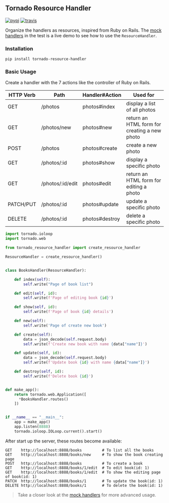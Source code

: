 ## Tornado Resource Handler

[![pypi](https://img.shields.io/pypi/v/tornado_resource_handler.svg)](https://pypi.python.org/pypi/tornado-resource-handler)
[![travis](https://travis-ci.com/louis-she/tornado-resource-handler.svg?branch=master)](https://travis-ci.com/louis-she/tornado-resource-handler)

Organize the handlers as resources, inspired from Ruby on Rails. The [mock handlers](./tests/mock_handlers.py) in the test is a live demo to see how to use the `ResourceHandler`.

### Installation

```
pip install tornado-resource-handler
```

### Basic Usage

Create a handler with the 7 actions like the controller of Ruby on Rails.


| HTTP Verb | Path             | Handler#Action | Used for                                       |
|-----------|------------------|----------------|------------------------------------------------|
| GET       | /photos          | photos#index   | display a list of all photos                   |
| GET       | /photos/new      | photos#new     | return an HTML form for creating a new photo   |
| POST      | /photos          | photos#create  | create a new photo                             |
| GET       | /photos/:id      | photos#show    | display a specific photo                       |
| GET       | /photos/:id/edit | photos#edit    | return an HTML form for editing a photo        |
| PATCH/PUT | /photos/:id      | photos#update  | update a specific photo                        |
| DELETE    | /photos/:id      | photos#destroy | delete a specific photo                        |

```Python
import tornado.ioloop
import tornado.web

from tornado_resource_handler import create_resource_handler

ResourceHandler = create_resource_handler()


class BooksHandler(ResourceHandler):

    def index(self):
        self.write("Page of book list")

    def edit(self, id):
        self.write(f'Page of editing book {id}')

    def show(self, id):
        self.write(f'Page of book {id} details')

    def new(self):
        self.write('Page of create new book')

    def create(self):
        data = json_decode(self.request.body)
        self.write(f'Create new book with name {data["name"]}')

    def update(self, id):
        data = json_decode(self.request.body)
        self.write(f'Update book {id} with name {data["name"]}')

    def destroy(self, id):
        self.write(f'Delete book {id}')


def make_app():
    return tornado.web.Application([
      *BooksHandler.routes()
    ])


if __name__ == "__main__":
    app = make_app()
    app.listen(8888)
    tornado.ioloop.IOLoop.current().start()
```

After start up the server, these routes become available:

```
GET    http://localhost:8888/books         # To list all the books
GET    http://localhost:8888/books/new     # To show the book creating page
POST   http://localhost:8888/books         # To create a book
GET    http://localhost:8888/books/1/edit  # To edit book(id: 1)
GET    http://localhost:8888/books/1/edit  # To show the editing page of book(id: 1)
PATCH  http://localhost:8888/books/1       # To update the book(id: 1)
DELETE http://localhost:8888/books/1       # To delete the book(id: 1)
```

> Take a closer look at the [mock handlers](./tests/mock_handlers.py) for more advanced usage.
